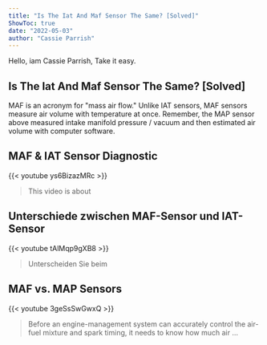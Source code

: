 ```yaml
---
title: "Is The Iat And Maf Sensor The Same? [Solved]"
ShowToc: true 
date: "2022-05-03"
author: "Cassie Parrish" 
---
```


Hello, iam Cassie Parrish, Take it easy.
## Is The Iat And Maf Sensor The Same? [Solved]
MAF is an acronym for "mass air flow." Unlike IAT sensors, MAF sensors measure air volume with temperature at once. Remember, the MAP sensor above measured intake manifold pressure / vacuum and then estimated air volume with computer software.

## MAF & IAT Sensor Diagnostic
{{< youtube ys6BizazMRc >}}
>This video is about 

## Unterschiede zwischen MAF-Sensor und IAT-Sensor
{{< youtube tAlMqp9gXB8 >}}
>Unterscheiden Sie beim 

## MAF vs. MAP Sensors
{{< youtube 3geSsSwGwxQ >}}
>Before an engine-management system can accurately control the air-fuel mixture and spark timing, it needs to know how much air ...

